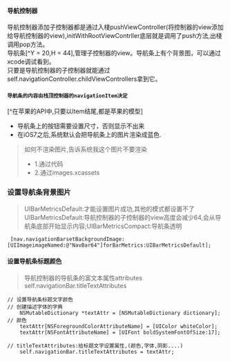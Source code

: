 #### 导航控制器

导航控制器添加子控制器都是通过入棧pushViewController\(将控制器的view添加给导航控制器的view\),initWithRootViewContrller底层就是调用了push方法,出棧调用pop方法。  
导航条[^Y = 20,H = 44],管理子控制器的view。导航条上有个背景图，可以通过xcode调试看到。  
只要是导航控制器的子控制器就能通过self.navigationController.childViewControllers拿到它。

#### `导航条的内容由栈顶控制器的navigationItem决定`

[^在苹果的API中,只要以Item结尾,都是苹果的模型]

* 导航条上的按钮需要设置尺寸，否则显示不出来
* 在iOS7之后,系统默认会把导航条上的图片渲染成蓝色.

> 如何不渲染图片,告诉系统我这个图片不要渲染
>
> * 1.通过代码
> * 2.通过images.xcassets

### 设置导航条背景图片

> UIBarMetricsDefault:才能设置图片成功,其他的模式都设置不了  
>  UIBarMetricsDefault:导航控制器的子控制器的view高度会减少64,会从导航条底部开始显示内容;UIBarMetricsCompact:导航条透明
>

```
 [nav.navigationBarsetBackgroundImage:[UIImageimageNamed:@"NavBar64"]forBarMetrics:UIBarMetricsDefault];
```
#### 设置导航条标题颜色
>导航控制器的导航条的富文本属性attributes
self.navigationBar.titleTextAttributes
```
// 设置导航条标题文字颜色
// 创建描述字体的字典
    NSMutableDictionary *textAttr = [NSMutableDictionary dictionary];
// 颜色
    textAttr[NSForegroundColorAttributeName] = [UIColor whiteColor];
    textAttr[NSFontAttributeName] = [UIFont boldSystemFontOfSize:17];
    
// titleTextAttributes:给标题文字设置属性,(颜色,字体,阴影....)
    self.navigationBar.titleTextAttributes = textAttr;
```


